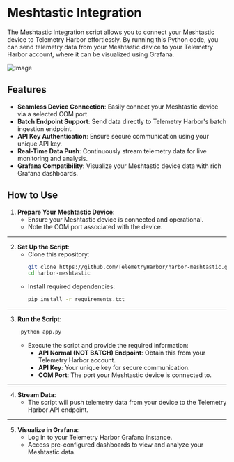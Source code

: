 # Meshtastic Integration

The Meshtastic Integration script allows you to connect your Meshtastic device to Telemetry Harbor effortlessly. By running this Python code, you can send telemetry data from your Meshtastic device to your Telemetry Harbor account, where it can be visualized using Grafana.

![Image](https://i.imgur.com/4QWhKBj.png)


## Features  

- **Seamless Device Connection**: Easily connect your Meshtastic device via a selected COM port.  
- **Batch Endpoint Support**: Send data directly to Telemetry Harbor's batch ingestion endpoint.  
- **API Key Authentication**: Ensure secure communication using your unique API key.  
- **Real-Time Data Push**: Continuously stream telemetry data for live monitoring and analysis.  
- **Grafana Compatibility**: Visualize your Meshtastic device data with rich Grafana dashboards.  


## How to Use  

1. **Prepare Your Meshtastic Device**:  
   - Ensure your Meshtastic device is connected and operational.  
   - Note the COM port associated with the device.  
---

2. **Set Up the Script**:  
   - Clone this repository:  
     ```bash
     git clone https://github.com/TelemetryHarbor/harbor-meshtastic.git
     cd harbor-meshtastic
     ```  
   - Install required dependencies:  
     ```bash
     pip install -r requirements.txt
     ```  
---
3. **Run the Script**:
    ```bash
     python app.py
     ```  
   - Execute the script and provide the required information:  
     - **API Normal (NOT BATCH) Endpoint**: Obtain this from your Telemetry Harbor account.  
     - **API Key**: Your unique key for secure communication.  
     - **COM Port**: The port your Meshtastic device is connected to.  


---
4. **Stream Data**:  
   - The script will push telemetry data from your device to the Telemetry Harbor API endpoint.  
---
5. **Visualize in Grafana**:  
   - Log in to your Telemetry Harbor Grafana instance.  
   - Access pre-configured dashboards to view and analyze your Meshtastic data.
